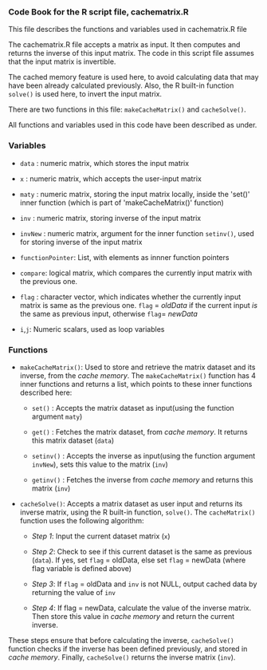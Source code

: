 ### Code Book for the R script file, cachematrix.R

This file describes the functions and variables used in cachematrix.R file

The cachematrix.R file accepts a matrix as input. It then computes and returns the inverse of this input matrix. The code in this script file assumes that the input matrix is invertible.

The cached memory feature is used here, to avoid calculating data that may have been already calculated previously. Also, the R built-in function ``solve()`` is used here, to invert the input matrix.

There are two functions in this file: `makeCacheMatrix()` and `cacheSolve()`.
 
All functions and variables used in this code have been described as under.




### **Variables**

  * `data` : numeric matrix, which stores the input matrix 
  
  * `x`    : numeric matrix, which accepts the user-input matrix
  
  * `maty` : numeric matrix, storing the input matrix locally, inside the 'set()' inner function (which is part of 'makeCacheMatrix()' function)
  
  * `inv`  : numeric matrix, storing inverse of the input matrix
  
  * `invNew`  : numeric matrix, argument for the inner function `setinv()`, used for storing inverse of the input matrix
  
  * `functionPointer`: List, with elements as innner function pointers
  
  * `compare`: logical matrix, which compares the currently input matrix with the previous one. 
  
  *  `flag`  : character vector, which indicates whether the currently input matrix is same as the previous one. `flag` = *oldData* if the current input *is* the same as previous input, otherwise `flag`= *newData*

  * `i`,`j`: Numeric scalars, used as loop variables




### **Functions**

  * `makeCacheMatrix()`: Used to store and retrieve the matrix dataset and its inverse, from the *cache memory*. The `makeCacheMatrix()` function has 4 inner functions and returns a list, which points to these inner functions described here: 

	* `set()`    : Accepts the matrix dataset as input(using the function argument `maty`) 

	* `get()`    : Fetches the matrix dataset, from *cache memory*. It returns this matrix dataset (`data`)

	* `setinv()` :  Accepts the inverse as input(using the function argument `invNew`), sets this value to the matrix (`inv`) 

	* `getinv()` : Fetches the inverse from *cache memory* and returns this matrix (`inv`)

  
  * `cacheSolve()`:  Accepts a matrix dataset as user input and returns its inverse matrix, using the R built-in function, `solve()`. The `cacheMatrix()` function uses the following algorithm:

    * *Step 1*: Input the current dataset matrix (`x`)

    * *Step 2*: Check to see if this current dataset is the same as previous (`data`). If yes, set `flag` = oldData, else set `flag` = newData (where flag variable is defined above)
    
    * *Step 3*: If `flag` = oldData and `inv` is not NULL, output cached data by returning the value of `inv`

    * *Step 4*: If flag  = newData, calculate the value of the inverse matrix. Then store this value in *cache memory* and return the current inverse.


  
  These steps ensure that before calculating the inverse, `cacheSolve()` function checks if the inverse has been defined previously, and stored in *cache memory*. Finally, `cacheSolve()` returns the inverse matrix (`inv`). 


